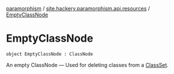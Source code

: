 [paramorphism](../index.md) / [site.hackery.paramorphism.api.resources](index.md) / [EmptyClassNode](./-empty-class-node.md)

# EmptyClassNode

`object EmptyClassNode : ClassNode`

An empty ClassNode — Used for deleting classes from a [ClassSet](-class-set/index.md).

